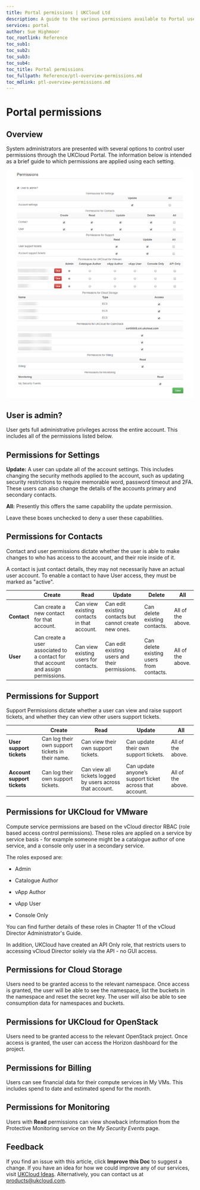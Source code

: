 ```yaml
---
title: Portal permissions | UKCloud Ltd
description: A guide to the various permissions available to Portal users and what behaviours they enable
services: portal
author: Sue Highmoor
toc_rootlink: Reference
toc_sub1:
toc_sub2:
toc_sub3:
toc_sub4:
toc_title: Portal permissions
toc_fullpath: Reference/ptl-overview-permissions.md
toc_mdlink: ptl-overview-permissions.md
---
```


# Portal permissions

## Overview

System administrators are presented with several options to control user permissions through the UKCloud Portal. The information below is intended as a brief guide to which permissions are applied using each setting.

![Portal permissions page](images/portal_permissions.png)

## User is admin?

User gets full administrative privileges across the entire account. This includes all of the permissions listed below.

## Permissions for Settings

**Update:** A user can update all of the account settings. This includes changing the security methods applied to the account, such as updating security restrictions to require memorable word, password timeout and 2FA. These users can also change the details of the accounts primary and secondary contacts.

**All:** Presently this offers the same capability the update permission.

Leave these boxes unchecked to deny a user these capabilities.

## Permissions for Contacts

Contact and user permissions dictate whether the user is able to make changes to who has access to the account, and their role inside of it.

A contact is just contact details, they may not necessarily have an actual user account. To enable a contact to have User access, they must be marked as "active".

&nbsp; | Create | Read | Update | Delete | All
------ | ------ | ---- | ------ | ------ | ---
**Contact** | Can create a new contact for that account. | Can view existing contacts in that account. | Can edit existing contacts but cannot create new ones. | Can delete existing contacts. | All of the above.
**User** | 	Can create a user associated to a contact for that account and assign permissions. | Can view existing users for contacts.	| Can edit existing users and their permissions. | Can delete existing users from contacts. | All of the above.

## Permissions for Support

Support Permissions dictate whether a user can view and raise support tickets, and whether they can view other users support tickets.

&nbsp; | Create | Read | Update | All
------ | ------ | ---- | ------ | ---
**User support tickets** | Can log their own support tickets in their name. | Can view their own support tickets.	| Can update their own support tickets.	| All of the above.
**Account support tickets** | Can log their own support tickets. | Can view all tickets logged by users across that account.	| Can update anyone’s support ticket across that account.	| All of the above.

## Permissions for UKCloud for VMware

Compute service permissions are based on the vCloud director RBAC (role based access control permissions). These roles are applied on a service by service basis - for example someone might be a catalogue author of one service, and a console only user in a secondary service.

The roles exposed are:

- Admin

- Catalogue Author

- vApp Author

- vApp User

- Console Only 

You can find further details of these roles in Chapter 11 of the vCloud Director Administrator's Guide.

In addition, UKCloud have created an API Only role, that restricts users to accessing vCloud Director solely via the API - no GUI access. 

## Permissions for Cloud Storage

Users need to be granted access to the relevant namespace. Once access is granted, the user will be able to see the namespace, list the buckets in the namespace and reset the secret key. The user will also be able to see consumption data for namespaces and buckets.

## Permissions for UKCloud for OpenStack

Users need to be granted access to the relevant OpenStack project. Once access is granted, the user can access the Horizon dashboard for the project.

## Permissions for Billing

Users can see financial data for their compute services in My VMs. This includes spend to date and estimated spend for the month.

## Permissions for Monitoring

Users with **Read** permissions can view showback information from the Protective Monitoring service on the *My Security Events* page.

## Feedback

If you find an issue with this article, click **Improve this Doc** to suggest a change. If you have an idea for how we could improve any of our services, visit [UKCloud Ideas](https://ideas.ukcloud.com). Alternatively, you can contact us at <products@ukcloud.com>.
